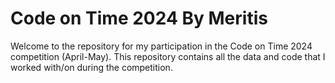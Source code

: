 # Code on Time 2024 By Meritis 

Welcome to the repository for my participation in the Code on Time 2024 competition (April-May). This repository contains all the data and code that I worked with/on during the competition.
